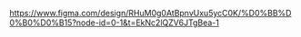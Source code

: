 https://www.figma.com/design/RHuM0g0AtBpnvUxu5ycC0K/%D0%BB%D0%B0%D0%B15?node-id=0-1&t=EkNc2lQZV6JTgBea-1

